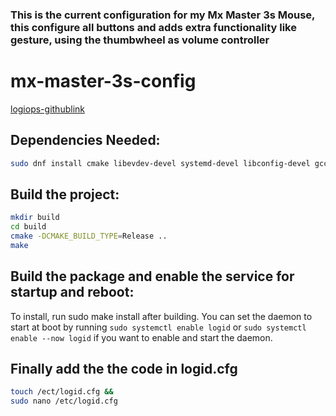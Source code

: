 ### This is the current configuration for my Mx Master 3s Mouse, this configure all buttons and adds extra functionality like gesture, using the thumbwheel as volume controller

# mx-master-3s-config
[logiops-githublink](https://github.com/PixlOne/logiops)

## Dependencies Needed: 

```bash
sudo dnf install cmake libevdev-devel systemd-devel libconfig-devel gcc-c++ glib2-devel
```
## Build the project:

```bash
mkdir build
cd build
cmake -DCMAKE_BUILD_TYPE=Release ..
make
```

## Build the package and enable the service for startup and reboot:

To install, run sudo make install after building. You can set the daemon to start at boot by running `sudo systemctl enable logid` or `sudo systemctl enable --now logid` if you want to enable and start the daemon.

## Finally add the the code in logid.cfg 

```bash
touch /ect/logid.cfg &&
sudo nano /etc/logid.cfg
```
